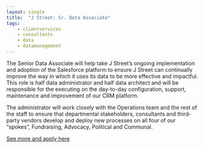 ```yaml
---
layout: single
title:  "J Street: Sr. Data Associate"
tags: 
    - clientservices
    - consultants
    - data
    - datamanagement
---
```


The Senior Data Associate will help take J Street’s ongoing implementation and adoption of the Salesforce platform to ensure J Street can continually improve the way in which it uses its data to be more effective and impactful. This role is half data administrator and half data architect and will be responsible for the executing on the day-to-day configuration, support, maintenance and improvement of our CRM platform.

The administrator will work closely with the Operations team and the rest of the staff to ensure that departmental stakeholders, consultants and third-party vendors develop and deploy new processes on all four of our “spokes”, Fundraising, Advocacy, Political and Communal.

[See more and apply here](https://jstreet.org/wp-content/uploads/2019/01/Senior-Data-Associate.pdf)
